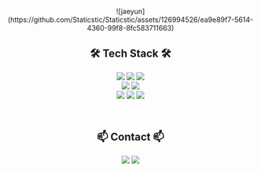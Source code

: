 <p align="center">
  ![jaeyun](https://github.com/Staticstic/Staticstic/assets/126994526/ea9e89f7-5614-4360-99f8-8fc583711663)
</p>

<div align = "center">
  
## 🛠️ Tech Stack 🛠️
<img src="https://img.shields.io/badge/Python-3776AB?style=flat&logo=python&logoColor=white"/></a>
<img src="https://img.shields.io/badge/Pytorch-EE4C2C?style=flat&logo=pytorch&logoColor=white"/></a>
<img src="https://img.shields.io/badge/R-276DC3?style=flat&logo=r&logoColor=white"/></a>  
<img src="https://img.shields.io/badge/MySQL-4479A1?style=flat&logo=mysql&logoColor=white"/></a>
<img src="https://img.shields.io/badge/Tableau-E97627?style=flat&logo=tableau&logoColor=white"/></a>  
<img src="https://img.shields.io/badge/Notion-000000?style=flat&logo=notion&logoColor=white"/></a>
<img src="https://img.shields.io/badge/Slack-4A154B?style=flat&logo=slack&logoColor=white"/></a>
<img src="https://img.shields.io/badge/Discord-5865F2?style=flat&logo=discord&logoColor=white"/></a>

<br>

<h3 align="center">
  
## 📫 Contact 📫
<div align="center">
  <a href="https://staticstic.notion.site/Data-Analyst-36091ad8d31e4a87878b6ed3b63f63df">
    <img src="https://img.shields.io/badge/Notion-E8E8E8?style=flat&logo=notion&logoColor=black"/></a>
  <a href="mailto:staticstic@gmail.com">
    <img src="https://img.shields.io/badge/gmail-D14836?style=flat&logo=gmail&logoColor=white"/></a>
</div>
